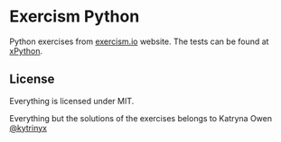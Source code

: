 # Exercism Python

Python exercises from [exercism.io](http://exercism.io/) website. The tests can
be found at [xPython](https://github.com/exercism/xpython).

## License

Everything is licensed under MIT.

Everything but the solutions of the exercises belongs to Katryna Owen
[@kytrinyx](https://github.com/kytrinyx)
